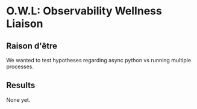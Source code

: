 # O.W.L: Observability Wellness Liaison 


## Raison d'être

We wanted to test hypotheses regarding async python vs running multiple processes. 


## Results

None yet.


